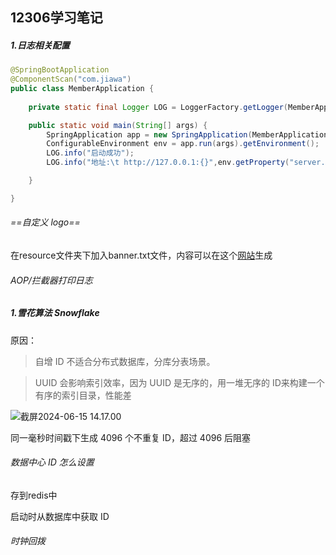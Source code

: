## 12306学习笔记

##### 1.日志相关配置

```java
@SpringBootApplication
@ComponentScan("com.jiawa")
public class MemberApplication {
	
	private static final Logger LOG = LoggerFactory.getLogger(MemberApplication.class);

	public static void main(String[] args) {
		SpringApplication app = new SpringApplication(MemberApplication.class);
		ConfigurableEnvironment env = app.run(args).getEnvironment();
		LOG.info("启动成功");
		LOG.info("地址:\t http://127.0.0.1:{}",env.getProperty("server.port"));

	}

}
```

###### ==自定义 logo==

在resource文件夹下加入banner.txt文件，内容可以在这个[网站](https://bootschool.net/ascii)生成

###### AOP/拦截器打印日志





##### 1.雪花算法 Snowflake

 原因：

> 自增 ID 不适合分布式数据库，分库分表场景。

> UUID 会影响索引效率，因为 UUID 是无序的，用一堆无序的 ID来构建一个有序的索引目录，性能差

![截屏2024-06-15 14.17.00](/Users/zhangliuxiao/Documents/JavaCode/train/assets/雪花算法.png)

同一毫秒时间戳下生成 4096 个不重复 ID，超过 4096 后阻塞

###### 数据中心 ID 怎么设置

存到redis中

启动时从数据库中获取 ID 

###### 时钟回拨
